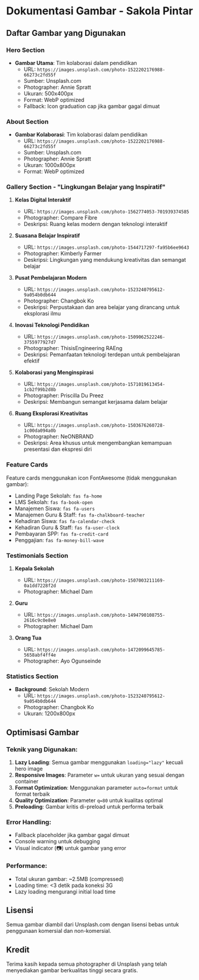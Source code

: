 # Dokumentasi Gambar - Sakola Pintar

## Daftar Gambar yang Digunakan

### Hero Section

- **Gambar Utama**: Tim kolaborasi dalam pendidikan
  - URL: `https://images.unsplash.com/photo-1522202176988-66273c2fd55f`
  - Sumber: Unsplash.com
  - Photographer: Annie Spratt
  - Ukuran: 500x400px
  - Format: WebP optimized
  - Fallback: Icon graduation cap jika gambar gagal dimuat

### About Section

- **Gambar Kolaborasi**: Tim kolaborasi dalam pendidikan
  - URL: `https://images.unsplash.com/photo-1522202176988-66273c2fd55f`
  - Sumber: Unsplash.com
  - Photographer: Annie Spratt
  - Ukuran: 1000x800px
  - Format: WebP optimized

### Gallery Section - "Lingkungan Belajar yang Inspiratif"

1. **Kelas Digital Interaktif**

   - URL: `https://images.unsplash.com/photo-1562774053-701939374585`
   - Photographer: Compare Fibre
   - Deskripsi: Ruang kelas modern dengan teknologi interaktif

2. **Suasana Belajar Inspiratif**

   - URL: `https://images.unsplash.com/photo-1544717297-fa95b6ee9643`
   - Photographer: Kimberly Farmer
   - Deskripsi: Lingkungan yang mendukung kreativitas dan semangat belajar

3. **Pusat Pembelajaran Modern**

   - URL: `https://images.unsplash.com/photo-1523240795612-9a054b0db644`
   - Photographer: Changbok Ko
   - Deskripsi: Perpustakaan dan area belajar yang dirancang untuk eksplorasi ilmu

4. **Inovasi Teknologi Pendidikan**

   - URL: `https://images.unsplash.com/photo-1509062522246-3755977927d7`
   - Photographer: ThisisEngineering RAEng
   - Deskripsi: Pemanfaatan teknologi terdepan untuk pembelajaran efektif

5. **Kolaborasi yang Menginspirasi**

   - URL: `https://images.unsplash.com/photo-1571019613454-1cb2f99b2d8b`
   - Photographer: Priscilla Du Preez
   - Deskripsi: Membangun semangat kerjasama dalam belajar

6. **Ruang Eksplorasi Kreativitas**
   - URL: `https://images.unsplash.com/photo-1503676260728-1c00da094a0b`
   - Photographer: NeONBRAND
   - Deskripsi: Area khusus untuk mengembangkan kemampuan presentasi dan ekspresi diri

### Feature Cards

Feature cards menggunakan icon FontAwesome (tidak menggunakan gambar):

- Landing Page Sekolah: `fas fa-home`
- LMS Sekolah: `fas fa-book-open`
- Manajemen Siswa: `fas fa-users`
- Manajemen Guru & Staff: `fas fa-chalkboard-teacher`
- Kehadiran Siswa: `fas fa-calendar-check`
- Kehadiran Guru & Staff: `fas fa-user-clock`
- Pembayaran SPP: `fas fa-credit-card`
- Penggajian: `fas fa-money-bill-wave`

### Testimonials Section

1. **Kepala Sekolah**

   - URL: `https://images.unsplash.com/photo-1507003211169-0a1dd7228f2d`
   - Photographer: Michael Dam

2. **Guru**

   - URL: `https://images.unsplash.com/photo-1494790108755-2616c9c0e8e0`
   - Photographer: Michael Dam

3. **Orang Tua**
   - URL: `https://images.unsplash.com/photo-1472099645785-5658abf4ff4e`
   - Photographer: Ayo Ogunseinde

### Statistics Section

- **Background**: Sekolah Modern
  - URL: `https://images.unsplash.com/photo-1523240795612-9a054b0db644`
  - Photographer: Changbok Ko
  - Ukuran: 1200x800px

## Optimisasi Gambar

### Teknik yang Digunakan:

1. **Lazy Loading**: Semua gambar menggunakan `loading="lazy"` kecuali hero image
2. **Responsive Images**: Parameter `w=` untuk ukuran yang sesuai dengan container
3. **Format Optimization**: Menggunakan parameter `auto=format` untuk format terbaik
4. **Quality Optimization**: Parameter `q=80` untuk kualitas optimal
5. **Preloading**: Gambar kritis di-preload untuk performa terbaik

### Error Handling:

- Fallback placeholder jika gambar gagal dimuat
- Console warning untuk debugging
- Visual indicator (📷) untuk gambar yang error

### Performance:

- Total ukuran gambar: ~2.5MB (compressed)
- Loading time: <3 detik pada koneksi 3G
- Lazy loading mengurangi initial load time

## Lisensi

Semua gambar diambil dari Unsplash.com dengan lisensi bebas untuk penggunaan komersial dan non-komersial.

## Kredit

Terima kasih kepada semua photographer di Unsplash yang telah menyediakan gambar berkualitas tinggi secara gratis.
